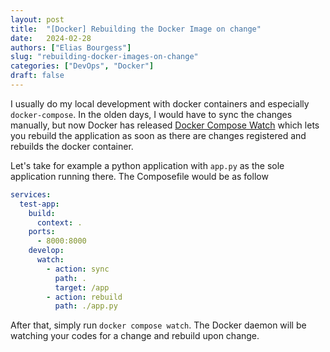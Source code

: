 ```yaml
---
layout: post
title:  "[Docker] Rebuilding the Docker Image on change"
date:   2024-02-28
authors: ["Elias Bourgess"]
slug: "rebuilding-docker-images-on-change"
categories: ["DevOps", "Docker"]
draft: false
---
```


I usually do my local development with docker containers and especially `docker-compose`. In the olden days, I would have to sync the changes manually, but now Docker has released [Docker Compose Watch](https://docs.docker.com/compose/file-watch/) which lets you rebuild the application as soon as there are changes registered and rebuilds the docker container.

Let's take for example a python application with `app.py` as the sole application running there. The Composefile would be as follow

```yaml
services:
  test-app:
    build:
      context: .
    ports:
      - 8000:8000
    develop:
      watch:
        - action: sync
          path: .
          target: /app
        - action: rebuild
          path: ./app.py
```

After that, simply run `docker compose watch`. The Docker daemon will be watching your codes for a change and rebuild upon change. 
